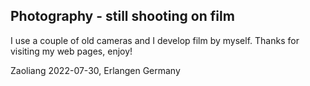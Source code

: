 ## Photography - still shooting on film

I use a couple of old cameras and I develop film by myself. Thanks for visiting my web pages, enjoy!

Zaoliang
2022-07-30, Erlangen Germany
